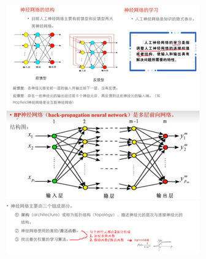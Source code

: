 ![](../photo/Pasted%20image%2020240511202809.png)
![](../photo/Pasted%20image%2020240511203454.png)



